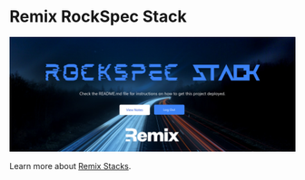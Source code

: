 # Remix RockSpec Stack

![The Remix RockSpec Stack](https://github.com/ShafSpecs/rockspec-stack-example/blob/main/public/images/rockspec-image.png)

Learn more about [Remix Stacks](https://remix.run/stacks).
